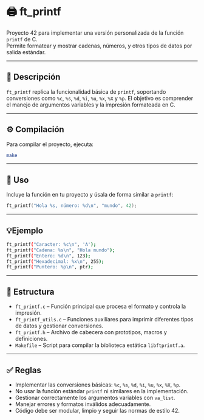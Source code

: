 # 🖨️ ft_printf

Proyecto 42 para implementar una versión personalizada de la función `printf` de C.  
Permite formatear y mostrar cadenas, números, y otros tipos de datos por salida estándar.

---

## 🧠 Descripción

`ft_printf` replica la funcionalidad básica de `printf`, soportando conversiones como `%c`, `%s`, `%d`, `%i`, `%u`, `%x`, `%X` y `%p`. El objetivo es comprender el manejo de argumentos variables y la impresión formateada en C.

---

## ⚙️ Compilación

Para compilar el proyecto, ejecuta:

```bash
make
```

---

## 🚀 Uso

Incluye la función en tu proyecto y úsala de forma similar a `printf`:

```c
ft_printf("Hola %s, número: %d\n", "mundo", 42);
```

---

## 💡Ejemplo
```bash
ft_printf("Caracter: %c\n", 'A');
ft_printf("Cadena: %s\n", "Hola mundo");
ft_printf("Entero: %d\n", 123);
ft_printf("Hexadecimal: %x\n", 255);
ft_printf("Puntero: %p\n", ptr);
```

---

## 📁 Estructura

- `ft_printf.c` – Función principal que procesa el formato y controla la impresión.
- `ft_printf_utils.c` – Funciones auxiliares para imprimir diferentes tipos de datos y gestionar conversiones.
- `ft_printf.h` – Archivo de cabecera con prototipos, macros y definiciones.
- `Makefile` – Script para compilar la biblioteca estática `libftprintf.a`.

---

## ✅ Reglas

- Implementar las conversiones básicas: `%c`, `%s`, `%d`, `%i`, `%u`, `%x`, `%X`, `%p`.
- No usar la función estándar `printf` ni similares en la implementación.
- Gestionar correctamente los argumentos variables con `va_list`.
- Manejar errores y formatos inválidos adecuadamente.
- Código debe ser modular, limpio y seguir las normas de estilo 42.
